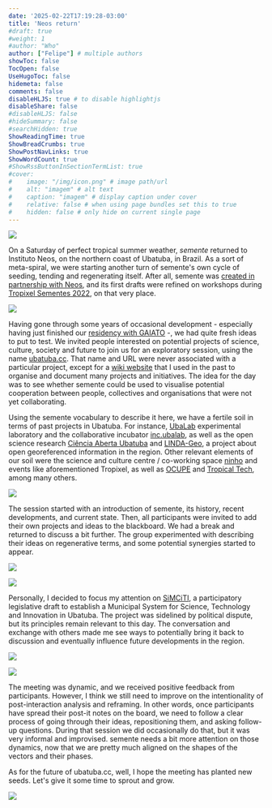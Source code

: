 ```yaml
---
date: '2025-02-22T17:19:28-03:00'
title: 'Neos return'
#draft: true
#weight: 1
#author: "Who"
author: ["Felipe"] # multiple authors
showToc: false
TocOpen: false
UseHugoToc: false
hidemeta: false
comments: false
disableHLJS: true # to disable highlightjs
disableShare: false
#disableHLJS: false
#hideSummary: false
#searchHidden: true
ShowReadingTime: true
ShowBreadCrumbs: true
ShowPostNavLinks: true
ShowWordCount: true
#ShowRssButtonInSectionTermList: true
#cover:
#    image: "/img/icon.png" # image path/url
#    alt: "imagem" # alt text
#    caption: "imagem" # display caption under cover
#    relative: false # when using page bundles set this to true
#    hidden: false # only hide on current single page
---
```



![](https://raw.githubusercontent.com/semente-de/documentation/9c3358a4e3b526762dabce7047140dffad7d3683/0.3/neos/sede/20250216_081423.jpg)


On a Saturday of perfect tropical summer weather, *semente* returned to Instituto Neos, on the northern coast of Ubatuba, in Brazil. As a sort of meta-spiral, we were starting another turn of semente's own cycle of seeding, tending and regenerating itself. After all, semente was [created in partnership with Neos](https://is.efeefe.me/stuff/seeds-digital-reforestation), and its first drafts were refined on workshops during [Tropixel Sementes 2022](https://tropixel.org/22-sementes), on that very place.

![](https://raw.githubusercontent.com/semente-de/documentation/9c3358a4e3b526762dabce7047140dffad7d3683/0.3/neos/ubatuba-cc/20250216_083254.jpg)

Having gone through some years of occasional development - especially having just finished our [residency with GAIATO](../gaiato-residency) -, we had quite fresh ideas to put to test. We invited people interested on potential projects of science, culture, society and future to join us for an exploratory session, using the name [ubatuba.cc](http://ubatuba.cc/). That name and URL were never associated with a particular project, except for a [wiki website](https://wiki.ubatuba.cc) that I used in the past to organise and document many projects and initiatives. The idea for the day was to see whether semente could be used to visualise potential cooperation between people, collectives and organisations that were not yet collaborating.

Using the semente vocabulary to describe it here, we have a fertile soil in terms of past projects in Ubatuba. For instance, [UbaLab](https://wiki.ubatuba.cc/doku.php?id=ubalab:ubalab) experimental laboratory and the collaborative incubator [inc.ubalab](https://wiki.ubatuba.cc/doku.php?id=inc:inc), as well as the open science research [Ciência Aberta Ubatuba](https://wiki.ubatuba.cc/doku.php?id=cienciaaberta:cienciaaberta) and [LINDA-Geo](https://wiki.ubatuba.cc/doku.php?id=linda:lindageo), a project about open georeferenced information in the region. Other relevant elements of our soil were the science and culture centre / co-working space [ninho](https://wiki.ubatuba.cc/doku.php?id=ninho:ninho) and events like aforementioned Tropixel, as well as [OCUPE](https://wiki.ubatuba.cc/doku.php?id=ocupe:ocupeubatuba) and [Tropical Tech](https://wiki.ubatuba.cc/doku.php?id=tropicaltech:tropicaltech), among many others.

![](https://raw.githubusercontent.com/semente-de/documentation/9c3358a4e3b526762dabce7047140dffad7d3683/0.3/neos/ubatuba-cc/IMG_9566.HEIC.jpg)

The session started with an introduction of semente, its history, recent developments, and current state. Then, all participants were invited to add their own projects and ideas to the blackboard. We had a break and returned to discuss a bit further. The group experimented with describing their ideas on regenerative terms, and some potential synergies started to appear.

![](https://raw.githubusercontent.com/semente-de/documentation/9c3358a4e3b526762dabce7047140dffad7d3683/0.3/neos/ubatuba-cc/IMG_9572.HEIC.jpg)

![](https://raw.githubusercontent.com/semente-de/documentation/9c3358a4e3b526762dabce7047140dffad7d3683/0.3/neos/ubatuba-cc/IMG_9576.HEIC.jpg)

Personally, I decided to focus my attention on [SiMCiTI](https://wiki.ubatuba.cc/doku.php?id=simciti:simciti
), a participatory legislative draft to establish a Municipal System for Science, Technology and Innovation in Ubatuba. The project was sidelined by political dispute, but its principles remain relevant to this day. The conversation and exchange with others made me see ways to potentially bring it back to discussion and eventually influence future developments in the region.


![](https://raw.githubusercontent.com/semente-de/documentation/9c3358a4e3b526762dabce7047140dffad7d3683/0.3/neos/ubatuba-cc/20250215_195706-horizontal.jpg)

![](https://raw.githubusercontent.com/semente-de/documentation/9c3358a4e3b526762dabce7047140dffad7d3683/0.3/neos/ubatuba-cc/final_AG.jpg)

The meeting was dynamic, and we received positive feedback from participants. However, I think we still need to improve on the intentionality of post-interaction analysis and reframing. In other words, once participants have spread their post-it notes on the board, we need to follow a clear process of going through their ideas, repositioning them, and asking follow-up questions. During that session we did occasionally do that, but it was very informal and improvised. semente needs a bit more attention on those dynamics, now that we are pretty much aligned on the shapes of the vectors and their phases.

As for the future of ubatuba.cc, well, I hope the meeting has planted new seeds. Let's give it some time to sprout and grow.

![](https://raw.githubusercontent.com/semente-de/documentation/9c3358a4e3b526762dabce7047140dffad7d3683/0.3/neos/ubatuba-cc/20250216_081320.jpg)